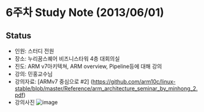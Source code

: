 # 6주차 Study Note (2013/06/01)

## Status
 - 인원: 스터디 전원
 - 장소: 누리꿈스퀘어 비즈니스타워 4층 대회의실
 - 진도: ARM v7아키텍쳐, ARM overview, Pipeline등에 대해 강의
 - 강의: 민홍교수님
 - 강의자료: [ARMv7 중심으로 #2] (https://github.com/arm10c/linux-stable/blob/master/Reference/arm_architecture_seminar_by_minhong_2.pdf)
 - 강의사진
 ![image](https://github.com/arm10c/linux-stable/blob/master/Reference/Breakdown/Figures/006_DSC00563.jpg)
